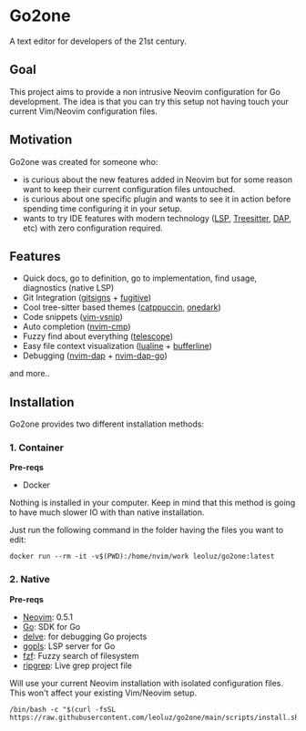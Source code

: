 # Go2one

A text editor for developers of the 21st century.

## Goal

This project aims to provide a non intrusive Neovim configuration for Go development. The idea is that you can try this setup not having touch your current Vim/Neovim configuration files.

## Motivation

Go2one was created for someone who:

* is curious about the new features added in Neovim but for some reason want to keep their current configuration files untouched.
* is curious about one specific plugin and wants to see it in action before spending time configuring it in your setup.
* wants to try IDE features with modern technology ([LSP][1], [Treesitter][2], [DAP][3], etc) with zero configuration required.

## Features

* Quick docs, go to definition, go to implementation, find usage, diagnostics (native LSP)
* Git Integration ([gitsigns][4] + [fugitive][5])
* Cool tree-sitter based themes ([catppuccin][6], [onedark][7])
* Code snippets ([vim-vsnip][8])
* Auto completion ([nvim-cmp][9])
* Fuzzy find about everything ([telescope][10])
* Easy file context visualization ([lualine][11] + [bufferline][12])
* Debugging ([nvim-dap][13] + [nvim-dap-go][14])

and more..

## Installation

Go2one provides two different installation methods:

### 1. Container

**Pre-reqs**
- Docker

Nothing is installed in your computer. Keep in mind that this method is going to have much slower IO with than native installation.

Just run the following command in the folder having the files you want to edit:

    docker run --rm -it -v$(PWD):/home/nvim/work leoluz/go2one:latest

### 2. Native

**Pre-reqs**

- [Neovim][20]: 0.5.1 
- [Go][15]: SDK for Go
- [delve][16]: for debugging Go projects
- [gopls][17]: LSP server for Go
- [fzf][18]: Fuzzy search of filesystem
- [ripgrep][19]: Live grep project file

Will use your current Neovim installation with isolated configuration files. This won't affect your existing Vim/Neovim setup.

    /bin/bash -c "$(curl -fsSL https://raw.githubusercontent.com/leoluz/go2one/main/scripts/install.sh)"

[1]: https://microsoft.github.io/language-server-protocol/ "Language Server Protocol"
[2]: https://tree-sitter.github.io/tree-sitter/ "Treesitter"
[3]: https://microsoft.github.io/debug-adapter-protocol/ "Debug Adapter Protocol"
[4]: https://github.com/lewis6991/gitsigns.nvim "gitsigns"
[5]: https://github.com/tpope/vim-fugitive "fugitive"
[6]: https://github.com/catppuccin/nvim "catppuccin"
[7]: https://github.com/navarasu/onedark.nvim "onedark"
[8]: https://github.com/hrsh7th/vim-vsnip "vsnip"
[9]: https://github.com/hrsh7th/nvim-cmp "nvim-cmp"
[10]: https://github.com/nvim-telescope/telescope.nvim "telescope"
[11]: https://github.com/nvim-lualine/lualine.nvim "lualine"
[12]: https://github.com/akinsho/bufferline.nvim "bufferline"
[13]: https://github.com/mfussenegger/nvim-dap "nvim-dap"
[14]: https://github.com/leoluz/nvim-dap-go "dap-go"
[15]: https://go.dev/ "go"
[16]: https://github.com/go-delve/delve "delve"
[17]: https://pkg.go.dev/golang.org/x/tools/gopls#readme-installation "gopls"
[18]: https://github.com/junegunn/fzf "fzf"
[19]: https://github.com/BurntSushi/ripgrep#installation "ripgrep"
[20]: https://neovim.io/ "neovim"
